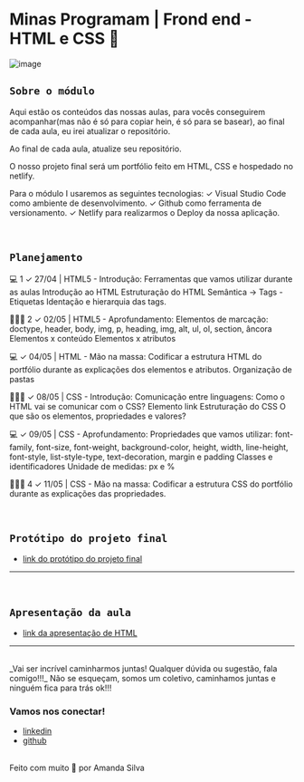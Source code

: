 # Minas Programam | Frond end - HTML e CSS 🚀

![image](https://media.giphy.com/media/968taxwNaAXqZASdcn/giphy.gif)

## `Sobre o módulo`

Aqui estão os conteúdos das nossas aulas, para vocês conseguirem acompanhar(mas não é só para copiar hein, é só para se basear), ao final de cada aula, eu irei atualizar o repositório.

Ao final de cada aula, atualize seu repositório.

O nosso projeto final será um portfólio feito em HTML, CSS e hospedado no netlify.

Para o módulo I usaremos as seguintes tecnologias:
✓ Visual Studio Code como ambiente de desenvolvimento.
✓ Github como ferramenta de versionamento.
✓ Netlify para realizarmos o Deploy da nossa aplicação.

<br>

## `Planejamento`

💻 1 ✓ 27/04 | HTML5 - Introdução:
Ferramentas que vamos utilizar durante as aulas
Introdução ao HTML
Estruturação do HTML
Semântica -> Tags - Etiquetas
Identação e hierarquia das tags.

👩🏾‍💻 2 ✓ 02/05 | HTML5 - Aprofundamento:
Elementos de marcação: doctype, header, body, img, p, heading, img, alt, ul, ol, section, âncora
Elementos x conteúdo
Elementos x atributos

💻 ✓ 04/05 | HTML - Mão na massa:
Codificar a estrutura HTML do portfólio durante as explicações dos elementos e atributos.
Organização de pastas

👩🏾‍💻 ✓ 08/05 | CSS - Introdução:
Comunicação entre linguagens: Como o HTML vai se comunicar com o CSS?
Elemento link
Estruturação do CSS
O que são os elementos, propriedades e valores?

💻 ✓ 09/05 | CSS - Aprofundamento:
Propriedades que vamos utilizar:
font-family, font-size, font-weight, background-color, height, width, line-height, font-style, list-style-type, text-decoration, margin e padding
Classes e identificadores
Unidade de medidas: px e %

👩🏾‍💻 4 ✓ 11/05 | CSS - Mão na massa:
Codificar a estrutura CSS do portfólio durante as explicações das propriedades.

<br>

## `Protótipo do projeto final`

- [link do protótipo do projeto final](https://www.figma.com/file/JDuzZm11EgjSQM9KrviSU1/Portfolio?node-id=0%3A1)

---

<br>

## `Apresentação da aula`

- [link da apresentação de HTML](https://docs.google.com/presentation/d/12D3wHJclz2qnEyUIDpm7_1joxx5I0ByyiaSg93gPvYo/edit?usp=sharing)

---

<br>
_Vai ser incrível caminharmos juntas! Qualquer dúvida ou sugestão, fala comigo!!!_
Não se esqueçam, somos um coletivo, caminhamos juntas e ninguém fica para trás ok!!!
<br>

### Vamos nos conectar!

- [linkedin](https://www.linkedin.com/in/amanda-silva-dev/)
- [github](https://github.com/mandypry)

<br>
Feito com muito 🤎 por Amanda Silva
